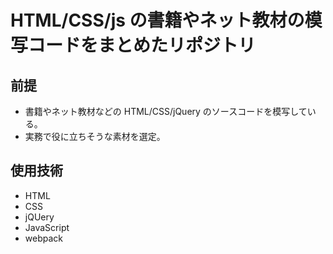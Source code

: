 # HTML/CSS/js の書籍やネット教材の模写コードをまとめたリポジトリ

## 前提

 - 書籍やネット教材などの HTML/CSS/jQuery のソースコードを模写している。
 - 実務で役に立ちそうな素材を選定。

## 使用技術
 - HTML
 - CSS
 - jQUery
 - JavaScript
 - webpack
